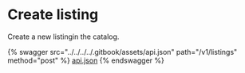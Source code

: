 # Create listing

Create a new listingin the catalog.

{% swagger src="../../../../.gitbook/assets/api.json" path="/v1/listings" method="post" %}
[api.json](../../../../.gitbook/assets/api.json)
{% endswagger %}
